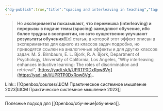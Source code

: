 ```yaml
---
{"dg-publish":true,"title":"spacing and interleaving in teaching","tags":["quotes"],"date":"2023-02-22T12:02:22+04:00","modified_at":"2023-04-24T10:06:47+04:00","alias":"spacing and interleaving in teaching","dg-path":"/quotes/202302221202.md","permalink":"/quotes/202302221202/","dgPassFrontmatter":true}
---
```



> Но **эксперименты показывают, что перемешка (interleaving) и перерывы в подаче темы (spacing) замедляют обучение, ибо более трудны в восприятии, но зато существенно улучшают результаты обучения**8[x] статья, в которой этот эффект описан в экспериментах для одного из классов задач подробно, но приводятся ссылки на аналогичные эффекты и для других классов задач: M. S. Birnbaum, E. L. Bjork, R. A. Bjork, Department of Psychology, University of California, Los Angeles, "Why interleaving enhances inductive learning: The roles of discrimination and retrieval", [https://yadi.sk/i/UPRTP0DxRpw8Vg](https://yadi.sk/i/UPRTP0DxRpw8Vg)..

Link:: [[Openbox/courses/ШСМ Практическое системное мышление 2023\|ШСМ Практическое системное мышление 2023]]

---

Полезные подход для [[Openbox/обучение\|обучения]].
